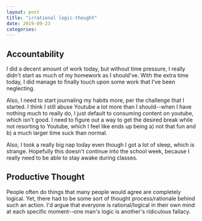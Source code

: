 ```yaml
---
layout: post
title: "irrational logic-thought"
date: 2019-09-23
categories:
---
```

## Accountability
I did a decent amount of work today, but without time pressure, I really didn't start as much of my homework as I should've. With the extra time today, I did manage to finally touch upon some work that I've been neglecting.

Also, I need to start journaling my habits more, per the challenge that I started. I think I still abuse Youtube a lot more than I should--when I have nothing much to really do, I just default to consuming content on youtube, which isn't good. I need to figure out a way to get the desired break while not resorting to Youtube, which I feel like ends up being a) not that fun and b) a much larger time suck than normal.

Also, I took a really big nap today even though I got a lot of sleep, which is strange. Hopefully this doesn't continue into the school week, because I really need to be able to stay awake during classes.

## Productive Thought
People often do things that many people would agree are completely logical. Yet, there had to be some sort of thought process/rationale behind such an action. I'd argue that everyone is rational/logical in their own mind at each specific moment--one man's logic is another's ridiculous fallacy.
